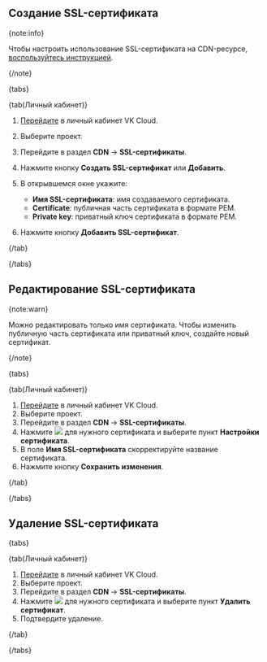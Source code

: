 ## Создание SSL-сертификата

{note:info}

Чтобы настроить использование SSL-сертификата на CDN-ресурсе, [воспользуйтесь инструкцией](../manage-cdn/ssl).

{/note}

{tabs}

{tab(Личный кабинет)}

1. [Перейдите](https://msk.cloud.vk.com/app/) в личный кабинет VK Cloud.
1. Выберите проект.
1. Перейдите в раздел **CDN** → **SSL-сертификаты**.
1. Нажмите кнопку **Создать SSL-сертификат** или **Добавить**.
1. В открывшемся окне укажите:

   - **Имя SSL-сертификата**: имя создаваемого сертификата.
   - **Certificate**: публичная часть сертификата в формате PEM.
   - **Private key**: приватный ключ сертификата в формате PEM.

1. Нажмите кнопку **Добавить SSL-сертификат**.

{/tab}

{/tabs}

## Редактирование SSL-сертификата

{note:warn}

Можно редактировать только имя сертификата. Чтобы изменить публичную часть сертификата или приватный ключ, создайте новый сертификат.

{/note}

{tabs}

{tab(Личный кабинет)}

1. [Перейдите](https://msk.cloud.vk.com/app/) в личный кабинет VK Cloud.
1. Выберите проект.
1. Перейдите в раздел **CDN** → **SSL-сертификаты**.
1. Нажмите ![ ](/ru/assets/more-icon.svg "inline") для нужного сертификата и выберите пункт **Настройки сертификата**.
1. В поле **Имя SSL-сертификата** скорректируйте название сертификата.
1. Нажмите кнопку **Сохранить изменения**.

{/tab}

{/tabs}

## Удаление SSL-сертификата

{tabs}

{tab(Личный кабинет)}

1. [Перейдите](https://msk.cloud.vk.com/app/) в личный кабинет VK Cloud.
1. Выберите проект.
1. Перейдите в раздел **CDN** → **SSL-сертификаты**.
1. Нажмите ![ ](/ru/assets/more-icon.svg "inline") для нужного сертификата и выберите пункт **Удалить сертификат**.
1. Подтвердите удаление.

{/tab}

{/tabs}
